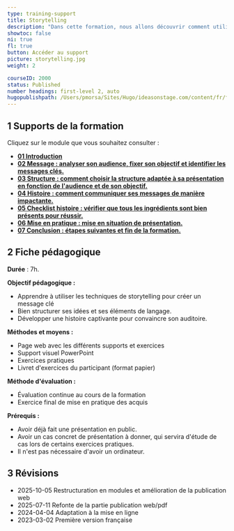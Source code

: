 ```yaml
---
type: training-support
title: Storytelling
description: "Dans cette formation, nous allons découvrir comment utiliser les techniques de storytelling pour créer de meilleures présentations. Cette formation est particulièrement adaptée pour les présentations en entreprise, par exemple une présentation devant un comité exécutif ou une présentation commerciale."
showtoc: false
ni: true
fl: true
button: Accéder au support
picture: storytelling.jpg
weight: 2

courseID: 2000
status: Published
number headings: first-level 2, auto
hugopublishpath: /Users/pmorsa/Sites/Hugo/ideasonstage.com/content/fr/formations-prise-de-parole-en-public/supports/storytellingv2/_index.md
---
```



## 1 Supports de la formation

Cliquez sur le module que vous souhaitez consulter :

- **[01 Introduction](01-introduction)**
- **[02 Message : analyser son audience, fixer son objectif et identifier les messages clés.](02-message)**
- **[03 Structure : comment choisir la structure adaptée à sa présentation en fonction de l'audience et de son objectif.](03-structure)**
- **[04 Histoire : comment communiquer ses messages de manière impactante.](04-histoire)**
- **[05 Checklist histoire : vérifier que tous les ingrédients sont bien présents pour réussir.](05-checklist-histoire)**
- **[06 Mise en pratique : mise en situation de présentation.](06-mise-en-pratique)**
- **[07 Conclusion : étapes suivantes et fin de la formation.](07-conclusion)**


## 2 Fiche pédagogique

**Durée** : 7h.

**Objectif pédagogique :**

- Apprendre à utiliser les techniques de storytelling pour créer un message clé
- Bien structurer ses idées et ses éléments de langage.
- Développer une histoire captivante pour convaincre son auditoire.

**Méthodes et moyens :**

- Page web avec les différents supports et exercices
- Support visuel PowerPoint
- Exercices pratiques
- Livret d'exercices du participant (format papier)

**Méthode d'évaluation :**

- Évaluation continue au cours de la formation
- Exercice final de mise en pratique des acquis

**Prérequis :**

- Avoir déjà fait une présentation en public.
- Avoir un cas concret de présentation à donner, qui servira d'étude de cas lors de certains exercices pratiques.
- Il n'est pas nécessaire d'avoir un ordinateur.


## 3 Révisions

- 2025-10-05 Restructuration en modules et amélioration de la publication web
- 2025-07-11 Refonte de la partie publication web/pdf
- 2024-04-04 Adaptation à la mise en ligne
- 2023-03-02 Première version française
